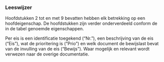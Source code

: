 ### Leeswijzer

Hoofdstukken 2 tot en met 9 bevatten hebben elk betrekking op een hoofdeigenschap. De hoofdstukken zijn verder onderverdeeld conform de in de tabel genoemde eigenschappen.

Per eis is een identificatie toegekend (“Nr.”), een beschrijving van de eis (“Eis”), wat de prioritering is (“Prio”) en welk document de bewijslast bevat van de invulling van de eis (“Bewijs”). Waar mogelijk en relevant wordt verwezen naar de overige documentatie.
